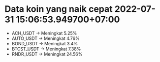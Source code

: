 # Data koin yang naik cepat 2022-07-31 15:06:53.949700+07:00

* ACH_USDT -> Meningkat 5.25%
* AUTO_USDT -> Meningkat 4.76%
* BOND_USDT -> Meningkat 3.4%
* BTCST_USDT -> Meningkat 7.38%
* RNDR_USDT -> Meningkat 24.56%
